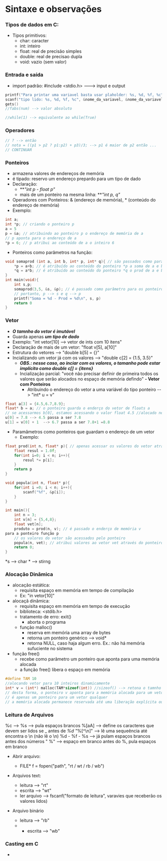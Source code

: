 # Sintaxe e observações

### Tipos de dados em C:
- Tipos primitivos:
    - char:	caracter
    - int: inteiro
    - float:	real de precisão simples
    - double: real de precisao dupla
    - void:	vazio (sem valor)

### Entrada e saída
- import padrão: #include <stdio.h> ---> input e output
```c
printf("Para printar uma variavel basta usar plaholder: %s, %d, %f, %c", nome_da_variavel, nome_da_variavel, nome_da_variavel, nome_da_variavel) // output
scanf("tipo lido: %s, %d, %f, %c", &nome_da_variavel, &nome_da_variavel, &nome_da_variavel, &nome_da_variavel)
gets()
//fabs(num) --> valor absoluto

//while(1) --> equivalente ao while(True)
```
### Operadores
```c
// ? --> então
// nota = ((p1 > p2 ? p1:p2) + p3)/3; --> p1 é maior de p2 então ...
// CONTINUAR
```
### Ponteiros
- armazena valores de endereços de memória
- é tipado: reservo um endereço prepardo para um tipo de dado
- Declaração:
  - ***"int *p - float *p"***
  - mais de um ponteiro na mesma linha: ***"int *p, *q"***
- Operadores com Ponteiros: & (endereço de memória), * (conteúdo do endereço de memória)
- Exemplo:
```c
int a;
int *p; // criando o ponteiro p
a = 5
p = &a; // atribuindo ao ponteiro p o endereço de memória de a
// p aponta para o endereço de a
*p = 6; // p atribui ao conteúdo de a o inteiro 6
```
- Ponteiros como parâmetros na função:
```c
void somaprod (int a, int b, int* p, int* q){ // são passados como parâmetros os ponteiros *p e *q
    *p = a+b; // é atribuído ao conteúdo do ponteiro *p a soma de a e b
    *q = a*b; // é atribuído ao conteúdo do ponteiro *q o prod de a e b
}
int main(void){
    int s,p;
    somaprod(3,5, &s, &p); // é passado como parâmetro para os ponteiros p e q o endereço de memória de s e p
    // portanto, p --> s e q --> p
    printf("Soma = %d - Prod = %d\n", s, p)
    return 0
}
```
### Vetor
- ***O tamnho do vetor é imutável***
- Guarda apenas ***um tipo de dado***
- Exemplo: "int vetor[10] --> vetor de ints com 10 itens"
- Declaração de mais de um vetor: "float v[5], a[10]"
- Estrutura do vetores --> "double b[5] = {}"
- Incializando um vetor já com os valores --> "double c[2] = {1.5, 3.5}"
  - ***OBS.: nesse caso, ao inciar com os valores, o tamanho pode estar implícito como double c[] = {itens}***
  - Incialização parcial: "você não precisar definir de primeira todos os valores que serão alocados no espaço de memória defindo"
**- Vetor com Ponteiros**
    - Atribuindo o endereço do vetor a uma variável do tipo ponteiro --> "int* u = v"
```c
float a[3] = {4.5,6.7,8.9};
float* b = a; // o ponteiro guarda o enderço do vetor de floats a
// se acessarmos b[0], estamos acessando o valor float 4.5 //alocado nesse mesmo endereço do vetor a
u[0] = 7.8 --> 4.5 passa a ser 7.8
u[1] = v[0] + 1  --> 6.7 passa a ser 7.8+1 =8.8
```

- Paramâmetros como ponteiros que guardam o endereço de um vetor
    - Exemplo:

```c 
float prod(int n, float* p){ // apenas acessar os valores do vetor através do ponteiro
    float resul = 1.0f;
    for(int i=0; i < n; i++){
        resul *= p[i];
    }
    return p
}

void popula(int n, float* p){
    for(int i =0; i < n; i++){
        scanf("%f", &p[i]);
    }
}

int main(){
    int n = 3;
    int v[n] = {5,4,8};
    float vet[n];
    produto = prod(n, v); // é passado o enderço de memória v
para a ponteiro função p
    // os valores do vetor são acessados pelo ponteiro
    popula(n, vet); // atribui valores ao vetor vet através do ponteiro
    return 0;
}
```
*s --> char * --> stirng

### Alocação Dinâmica
- alocação estática:
  - requisita espaço em memória em tempo de compilação
  - Ex: "in vetor[10]"
- alocaçã dinâmica:
  - requisita espaço em memória em tempo de execução
  - biblioteca: <stdib.h>
  - tratamento de erro: exit()
    - aborta o programa
  - função malloc()
    - reserva em memória uma array de bytes
    - retorna um ponteiro genérico --> void*
    - retorna NULL, caso haja algum erro. Ex.: não há memória sufuciente no sistema
- função free()
    - recebe como parâmetro um ponteiro que aponta para uma memória alocada
    - a função free() libera o espaço em memória
```c
#define TAM 10
//alocando vetor para 10 inteiros dinamicamente
int* v = (int*) malloc(TAM*sizeof(int)) //sizeof() --> retona o tamnho em bytes de um tipo de dado
// desta forma, o ponteiro v aponta para a memória alocada para um vetor de 10 inteiros
// é apenas um ponteiro para um vetor qualquer
// a memória alocada permanece reservada até uma liberação explícita ou até o programa terminar-
```

### Leitura de Arquivos
%c -->
%s --> pula espaços brancos
%[aA] --> define os caracteres que devem ser lidos
se _ antes de _%d
"_%[^\n]" --> lê uma sequeência até encontra o \n (não lê o \n)
%d - %f - %s --> já pulam espaços brancos antes dos números
" %" --> espaço em branco antes do %, pula espaços em branco

- Abrir arquivo:
  - FILE* f = fopen("path", "rt / wt / rb / wb")

- Arquivos text:
  - leitura --> "rt"
  - escrita --> "wt"
  - ler arquivo --> fscanf("formato de leitura", varavies que receberão os valores lidos)

- Arquivo binário
  - leitura --> "rb"
  - - escrita --> "wb"

### Casting em C
- 
  
